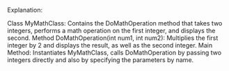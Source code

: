 Explanation:   

Class MyMathClass: Contains the DoMathOperation method that takes two integers, performs a math operation on the first integer, and displays the second.
Method DoMathOperation(int num1, int num2): Multiplies the first integer by 2 and displays the result, as well as the second integer.
Main Method: Instantiates MyMathClass, calls DoMathOperation by passing two integers directly and also by specifying the parameters by name.
